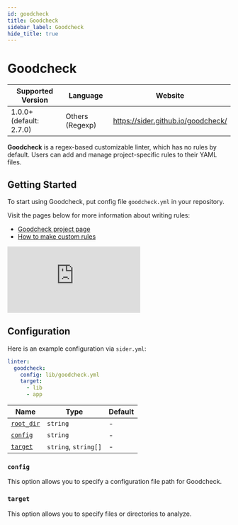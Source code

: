 ```yaml
---
id: goodcheck
title: Goodcheck
sidebar_label: Goodcheck
hide_title: true
---
```


# Goodcheck

| Supported Version       | Language        | Website                            |
| ----------------------- | --------------- | ---------------------------------- |
| 1.0.0+ (default: 2.7.0) | Others (Regexp) | https://sider.github.io/goodcheck/ |

**Goodcheck** is a regex-based customizable linter, which has no rules by default.
Users can add and manage project-specific rules to their YAML files.

## Getting Started

To start using Goodcheck, put config file `goodcheck.yml` in your repository.

Visit the pages below for more information about writing rules:

- [Goodcheck project page](https://github.com/sider/goodcheck#goodcheckyml)
- [How to make custom rules](../../custom-rules/goodcheck.md)

<div class="Video">
 <iframe class="Video__iframe" src="https://www.youtube.com/embed/8Zpm2gguE1M" frameborder="0" allowfullscreen></iframe>
</div>

## Configuration

Here is an example configuration via `sider.yml`:

```yaml
linter:
  goodcheck:
    config: lib/goodcheck.yml
    target:
      - lib
      - app
```

| Name                                                                                  | Type                 | Default |
| ------------------------------------------------------------------------------------- | -------------------- | ------- |
| [`root_dir`](../../getting-started/custom-configuration.md#linteranalyzer_idroot_dir) | `string`             | -       |
| [`config`](#config)                                                                   | `string`             | -       |
| [`target`](#target)                                                                   | `string`, `string[]` | -       |

### `config`

This option allows you to specify a configuration file path for Goodcheck.

### `target`

This option allows you to specify files or directories to analyze.
